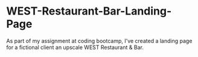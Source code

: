 # WEST-Restaurant-Bar-Landing-Page
As part of my assignment at coding bootcamp, I've created a landing page for a fictional client an upscale WEST Restaurant &amp; Bar. 
